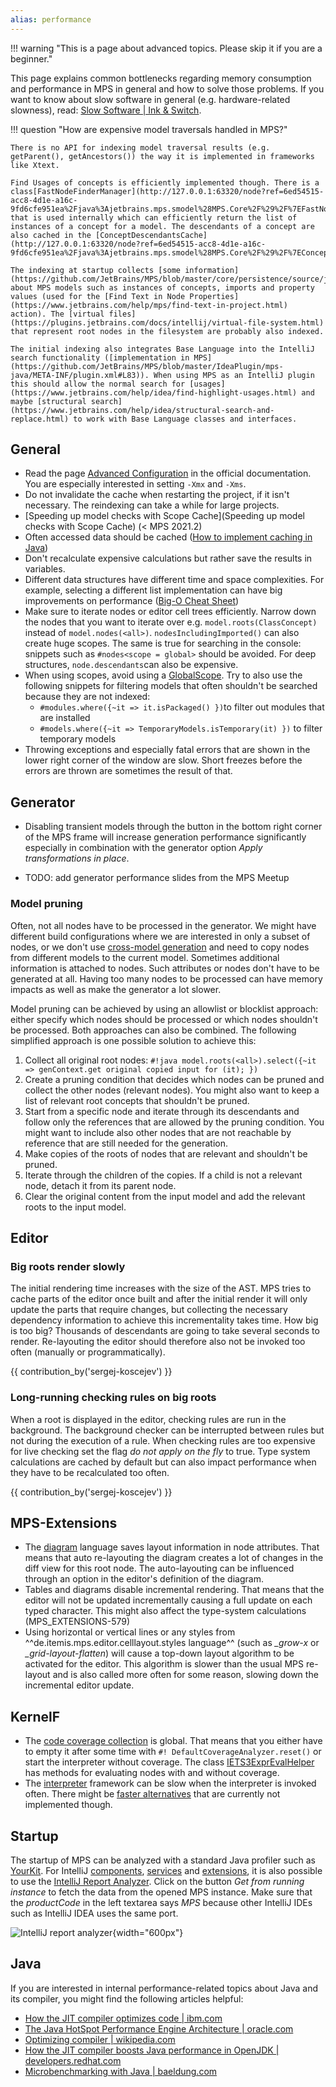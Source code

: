 ```yaml
---
alias: performance
---
```


!!! warning "This is a page about advanced topics. Please skip it if you are a beginner."

This page explains common bottlenecks regarding memory consumption and performance in MPS in general and how to solve those problems.
If you want to know about slow software in general (e.g. hardware-related slowness), read: [Slow Software | Ink & Switch](https://www.inkandswitch.com/slow-software/).

!!! question "How are expensive model traversals handled in MPS?"

    There is no API for indexing model traversal results (e.g. getParent(), getAncestors()) the way it is implemented in frameworks like Xtext.
    
    Find Usages of concepts is efficiently implemented though. There is a class[FastNodeFinderManager](http://127.0.0.1:63320/node?ref=6ed54515-acc8-4d1e-a16c-9fd6cfe951ea%2Fjava%3Ajetbrains.mps.smodel%28MPS.Core%2F%29%2F%7EFastNodeFinderManager) that is used internally which can efficiently return the list of instances of a concept for a model. The descendants of a concept are also cached in the [ConceptDescendantsCache](http://127.0.0.1:63320/node?ref=6ed54515-acc8-4d1e-a16c-9fd6cfe951ea%2Fjava%3Ajetbrains.mps.smodel%28MPS.Core%2F%29%2F%7EConceptDescendantsCache).
    
    The indexing at startup collects [some information](https://github.com/JetBrains/MPS/blob/master/core/persistence/source/jetbrains/mps/persistence/IndexAwareModelFactory.java) about MPS models such as instances of concepts, imports and property values (used for the [Find Text in Node Properties](https://www.jetbrains.com/help/mps/find-text-in-project.html) action). The [virtual files](https://plugins.jetbrains.com/docs/intellij/virtual-file-system.html) that represent root nodes in the filesystem are probably also indexed.
    
    The initial indexing also integrates Base Language into the IntelliJ search functionality ([implementation in MPS](https://github.com/JetBrains/MPS/blob/master/IdeaPlugin/mps-java/META-INF/plugin.xml#L83)). When using MPS as an IntelliJ plugin this should allow the normal search for [usages](https://www.jetbrains.com/help/idea/find-highlight-usages.html) and maybe [structural search](https://www.jetbrains.com/help/idea/structural-search-and-replace.html) to work with Base Language classes and interfaces.

## General

- Read the page [Advanced Configuration](https://www.jetbrains.com/help/mps/tuning-the-ide.html) in the official documentation. You are especially interested in setting `-Xmx` and `-Xms`.
- Do not invalidate the cache when restarting the project, if it isn't necessary. The reindexing can take a while for large projects.
- [Speeding up model checks with Scope Cache](Speeding up model checks with Scope Cache) (< MPS 2021.2)
- Often accessed data should be cached ([How to implement caching in Java](https://medium.com/analytics-vidhya/how-to-implement-cache-in-java-d9aa5e9577f2))
- Don't recalculate expensive calculations but rather save the results in variables.
- Different data structures have different time and space complexities. For example, selecting a different list implementation can have big improvements on performance ([Big-O Cheat Sheet](https://www.bigocheatsheet.com/))
- Make sure to iterate nodes or editor cell trees efficiently. Narrow down the nodes that you want to iterate over e.g. `model.roots(ClassConcept)` instead of
 `model.nodes(<all>)`. `nodesIncludingImported()` can also create huge scopes. The same is true for searching in the console: snippets such as `#nodes<scope = global>` should be avoided. For deep structures, `node.descendants`can also be expensive.
- When using scopes, avoid using a [GlobalScope](http://127.0.0.1:63320/node?ref=6ed54515-acc8-4d1e-a16c-9fd6cfe951ea%2Fjava%3Ajetbrains.mps.project%28MPS.Core%2F%29%2F%7EGlobalScope). Try to also use the following snippets for filtering models that often shouldn't be searched because they are not indexed:
    - `#modules.where({~it => it.isPackaged() })`to filter out modules that are installed
    - `#models.where({~it => TemporaryModels.isTemporary(it) })` to filter temporary models
- Throwing exceptions and especially fatal errors that are shown in the lower right corner of the window are slow. Short
  freezes before the errors are thrown are sometimes the result of that.

## Generator

- Disabling transient models through the button in the bottom right corner of the MPS frame will increase generation performance significantly especially
  in combination with the generator option *Apply transformations in place*.

- TODO: add generator performance slides from the MPS Meetup

### Model pruning

Often, not all nodes have to be processed in the generator. We might have different build configurations where we are interested
in only a subset of nodes, or we don't use [cross-model generation](https://www.jetbrains.com/help/mps/generation-plan.html#cross-modelgeneration) and
need to copy nodes from different models to the current model. Sometimes additional information is attached to nodes. Such attributes
or nodes don't have to be generated at all. Having too many nodes to be processed can have memory impacts as well as make the generator a lot slower.

Model pruning can be achieved by using an allowlist or blocklist approach: either specify which nodes should be processed or which nodes
shouldn't be processed. Both approaches can also be combined. The following simplified approach is one possible solution to achieve this:

1. Collect all original root nodes: `#!java model.roots(<all>).select({~it => genContext.get original copied input for (it); })`
2. Create a pruning condition that decides which nodes can be pruned and collect the other nodes (relevant nodes). You might also want to keep a list of relevant root concepts that shouldn't be pruned.
3. Start from a specific node and iterate through its descendants and follow only the references that are allowed by the pruning condition. You might want to
include also other nodes that are not reachable by reference that are still needed for the generation.
4. Make copies of the roots of nodes that are relevant and shouldn't be pruned.
5. Iterate through the children of the copies. If a child is not a relevant node, detach it from its parent node.
6. Clear the original content from the input model and add the relevant roots to the input model.

## Editor

### Big roots render slowly

The initial rendering time increases with the size of the AST. MPS tries to cache parts of the editor once built and after the initial render it will only update the parts that require changes, but collecting the necessary dependency information to achieve this incrementality takes time.
How big is too big? Thousands of descendants are going to take several seconds to render. Re-layouting the editor should therefore also not be invoked
too often (manually or programmatically).

{{ contribution_by('sergej-koscejev') }}

### Long-running checking rules on big roots

When a root is displayed in the editor, checking rules are run in the background. The background checker can be interrupted between rules but not during the execution of a rule. When checking rules are too expensive for live checking set the flag *do not apply on the fly* to true.
Type system calculations are cached by default but can also impact performance when they have to be recalculated too often. 

{{ contribution_by('sergej-koscejev') }}

## MPS-Extensions

- The [diagram](https://jetbrains.github.io/MPS-extensions/extensions/editor/diagrams/) language saves layout information in node attributes. That means
 that auto re-layouting the diagram creates a lot of changes in the diff view for this root node. The auto-layouting can be influenced through
 an option in the editor's definition of the diagram.
- Tables and diagrams disable incremental rendering. That means that the editor will not be updated incrementally causing a full update on each typed character.
  This might also affect the type-system calculations (MPS_EXTENSIONS-579)
- Using horizontal or vertical lines or any styles from  ^^de.itemis.mps.editor.celllayout.styles language^^ (such as *_grow-x* or *_grid-layout-flatten*) will cause a top-down layout algorithm to be activated for the editor. This algorithm is slower than the usual MPS re-layout and is also called more often for some reason, slowing down the incremental editor update.

## KernelF

- The [code coverage collection](http://localhost:8000/mps-platform-docs/platform_essentials/interpreter/#code-coverage) is global. That means that you either
have to empty it after some time with `#! DefaultCoverageAnalyzer.reset()` or start the interpreter without coverage. The class
[IETS3ExprEvalHelper](http://127.0.0.1:63320/node?ref=r%3A83e946de-2a7f-4a4c-b3c9-4f671aa7f2db%28org.iets3.core.expr.base.behavior%29%2F4065005624681052837) has methods for evaluating nodes with and without coverage.
- The [interpreter](http://mbeddr.com/interpreter/Interpreter.html) framework can be slow when the interpreter is invoked often.
  There might be [faster alternatives](https://www.nikostotz.de/blog/high-performance-interpreters-for-jetbrains-mps/) that are currently not
 implemented though.

## Startup

The startup of MPS can be analyzed with a standard Java profiler such as [YourKit](https://www.yourkit.com/). For IntelliJ [components](https://plugins.jetbrains.com/docs/intellij/plugin-components.html), [services](https://plugins.jetbrains.com/docs/intellij/plugin-services.html) and [extensions](https://plugins.jetbrains.com/docs/intellij/plugin-extensions.html),
it is also possible to use the [IntelliJ Report Analyzer](https://ij-perf.jetbrains.com/#/report). Click on the button
*Get from running instance* to fetch the data from the opened MPS instance. Make sure that the *productCode* in the left textarea
says *MPS* because other IntelliJ IDEs such as IntelliJ IDEA uses the same port.

![IntelliJ report analyzer](intellij_report_analyzer.png){width="600px"}

## Java

If you are interested in internal performance-related topics about Java and its compiler, you might find the following articles helpful:

- [How the JIT compiler optimizes code | ibm.com](https://www.ibm.com/docs/en/sdk-java-technology/8?topic=compiler-how-jit-optimizes-code)
- [The Java HotSpot Performance Engine Architecture | oracle.com](https://www.oracle.com/java/technologies/whitepaper.html)
- [Optimizing compiler | wikipedia.com](https://en.wikipedia.org/wiki/Optimizing_compiler)
- [How the JIT compiler boosts Java performance in OpenJDK | developers.redhat.com](https://developers.redhat.com/articles/2021/06/23/how-jit-compiler-boosts-java-performance-openjdk)
- [Microbenchmarking with Java | baeldung.com](https://www.baeldung.com/java-microbenchmark-harness)
